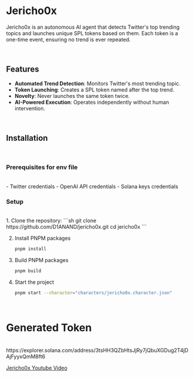 # Jericho0x

Jericho0x is an autonomous AI agent that detects Twitter's top trending topics and launches unique SPL tokens based on them. Each token is a one-time event, ensuring no trend is ever repeated.

<br />

## Features
- **Automated Trend Detection**: Monitors Twitter's most trending topic.
- **Token Launching**: Creates a SPL token named after the top trend.
- **Novelty**: Never launches the same token twice.
- **AI-Powered Execution**: Operates independently without human intervention.

<br />

## Installation
<br />

### Prerequisites for env file

<br />
- Twitter credentials
- OpenAI API credentials
- Solana keys credentials
<br />

### Setup
<br />
1. Clone the repository:
   ```sh
    git clone https://github.com/D1ANAND/jericho0x.git
    cd jericho0x
   ```

2. Install PNPM packages
   ```sh
   pnpm install
   ```
   
3. Build PNPM packages
   ```sh
   pnpm build
   ```
4. Start the project
   ```sh
   pnpm start --character="characters/jericho0x.character.json"
   ```
<br />

# Generated Token
<br />
    https://explorer.solana.com/address/3tsHH3QZbHtsJjRy7jQbuXGDug2T4jDAjFyyxQmM8ft6
<br />    

[Jericho0x Youtube Video](https://youtu.be/lBIJH4KH3kg)
    
